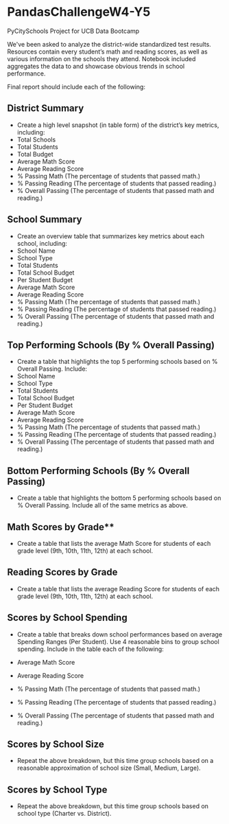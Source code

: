 # PandasChallengeW4-Y5
PyCitySchools Project for UCB Data Bootcamp


We've been asked to analyze the district-wide standardized test results. Resources contain every student’s math and reading scores, as well as various information on the schools they attend. Notebook included aggregates the data to and showcase obvious trends in school performance.

Final report should include each of the following:

## District Summary
- Create a high level snapshot (in table form) of the district’s key metrics, including:
- Total Schools
- Total Students
- Total Budget
- Average Math Score
- Average Reading Score
- % Passing Math (The percentage of students that passed math.)
- % Passing Reading (The percentage of students that passed reading.)
- % Overall Passing (The percentage of students that passed math and reading.)

## School Summary
- Create an overview table that summarizes key metrics about each school, including:
- School Name
- School Type
- Total Students
- Total School Budget
- Per Student Budget
- Average Math Score
- Average Reading Score
- % Passing Math (The percentage of students that passed math.)
- % Passing Reading (The percentage of students that passed reading.)
- % Overall Passing (The percentage of students that passed math and reading.)

## Top Performing Schools (By % Overall Passing)
- Create a table that highlights the top 5 performing schools based on % Overall Passing. Include:
- School Name
- School Type
- Total Students
- Total School Budget
- Per Student Budget
- Average Math Score
- Average Reading Score
- % Passing Math (The percentage of students that passed math.)
- % Passing Reading (The percentage of students that passed reading.)
- % Overall Passing (The percentage of students that passed math and reading.)

## Bottom Performing Schools (By % Overall Passing)
- Create a table that highlights the bottom 5 performing schools based on % Overall Passing. Include all of the same metrics as above.


## Math Scores by Grade**
- Create a table that lists the average Math Score for students of each grade level (9th, 10th, 11th, 12th) at each school.

## Reading Scores by Grade
- Create a table that lists the average Reading Score for students of each grade level (9th, 10th, 11th, 12th) at each school.

## Scores by School Spending
- Create a table that breaks down school performances based on average Spending Ranges (Per Student). Use 4 reasonable bins to group school spending. Include in the table each of the following:

- Average Math Score
- Average Reading Score
- % Passing Math (The percentage of students that passed math.)
- % Passing Reading (The percentage of students that passed reading.)
- % Overall Passing (The percentage of students that passed math and reading.)


## Scores by School Size
- Repeat the above breakdown, but this time group schools based on a reasonable approximation of school size (Small, Medium, Large).


## Scores by School Type
- Repeat the above breakdown, but this time group schools based on school type (Charter vs. District).


